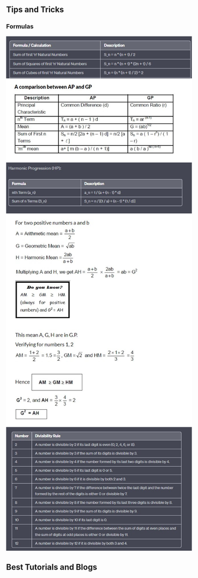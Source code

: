 <h2> Tips and Tricks </h2>
 <h3> Formulas </h3>

<img src="Images/NaturalNumbersFormulas.JPG" />
<img src="Images/AP_GP.JPG" /> 
<img src="Images/HP.JPG" /> 
<img src="Images/GM_AM_HM.JPG" /> 
<img src="Images/DivisibilityRules.jpg" />

<h2> Best Tutorials and Blogs</h2>
